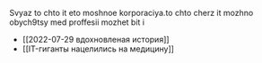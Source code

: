 Svyaz to chto it eto moshnoe korporaciya.to chto cherz it  mozhno obych9tsy med proffesii mozhet bit i
- [[2022-07-29 вдохновленая история]]
- [[IT-гиганты нацелились на медицину]]
